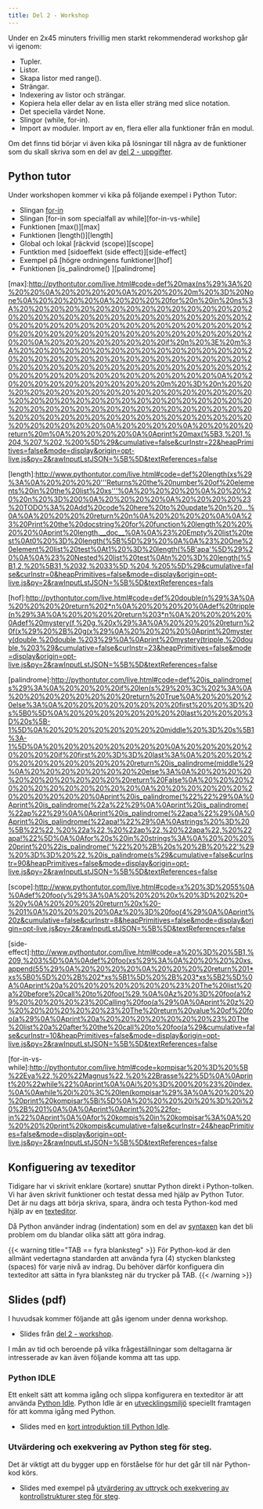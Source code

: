 ```yaml
---
title: Del 2 - Workshop
---
```


Under en 2x45 minuters frivillig men starkt rekommenderad workshop 
går vi igenom:

- Tupler.
- Listor.
- Skapa listor med range().
- Strängar.
- Indexering av listor och strängar.
- Kopiera hela eller delar av en lista eller sträng med slice notation.
- Det speciella värdet None.
- Slingor (while, for-in).
- Import av moduler. Import av en, flera eller alla funktioner från en modul.

Om det finns tid börjar vi även kika på lösningar till några av de funktioner
som du skall skriva som en del av [del 2 - uppgifter](assignment).


## Python tutor

Under workshopen kommer vi kika på följande exempel i Python Tutor:

- Slingan [for-in][for-in]
- Slingan [for-in som specialfall av while][for-in-vs-while]
- Funktionen [max()][max]
- Funktionen [length()][length]
- Global och lokal [räckvid (scope)][scope]
- Funtktion med [sidoeffekt (side effect)][side-effect]
- Exempel på [högre ordningens funktioner][hof]
- Funktionen [is_palindrome() ][palindrome]

[for-in]: http://pythontutor.com/live.html#code=kompisar%20%3D%20%5B%22Eva%22,%20%22Magnus%22,%20%22Brasse%22%5D%0A%0Afor%20kompis%20in%20kompisar%3A%0A%20%20%20%20print%20kompis&cumulative=false&curInstr=8&heapPrimitives=false&mode=display&origin=opt-live.js&py=2&rawInputLstJSON=%5B%5D&textReferences=false

[max]:http://pythontutor.com/live.html#code=def%20max(ns%29%3A%20%20%20%0A%20%20%20%20%0A%20%20%20%20m%20%3D%20None%0A%20%20%20%20%0A%20%20%20%20for%20n%20in%20ns%3A%20%20%20%20%20%20%20%20%20%20%20%20%20%20%20%20%20%20%20%20%20%20%20%20%20%20%20%20%20%20%20%20%20%20%20%20%20%20%20%20%20%20%20%20%20%20%20%20%20%20%20%20%20%20%20%20%20%20%20%20%20%20%20%20%20%0A%20%20%20%20%20%20%20%20if%20n%20%3E%20m%3A%20%20%20%20%20%20%20%20%20%20%20%20%20%20%20%20%20%20%20%20%20%20%20%20%20%20%20%20%20%20%20%20%20%20%20%20%20%20%20%20%20%20%20%20%20%20%20%20%20%20%20%20%20%20%20%20%20%20%20%20%20%0A%20%20%20%20%20%20%20%20%20%20%20%20m%20%3D%20n%20%20%20%20%20%20%20%20%20%20%20%20%20%20%20%20%20%20%20%20%20%20%20%20%20%20%20%20%20%20%20%20%20%20%20%20%20%20%20%20%20%20%20%20%20%20%20%20%20%20%20%20%20%20%20%20%20%20%20%20%20%20%20%20%20%20%20%20%20%20%20%20%0A%20%20%20%20%0A%20%20%20%20return%20m%0A%20%20%20%20%0A%0Aprint%20max(%5B3,%201,%204,%207,%202,%200%5D%29&cumulative=false&curInstr=22&heapPrimitives=false&mode=display&origin=opt-live.js&py=2&rawInputLstJSON=%5B%5D&textReferences=false

[length]:http://www.pythontutor.com/live.html#code=def%20length(xs%29%3A%0A%20%20%20%20'''Returns%20the%20number%20of%20elements%20in%20the%20list%20xs'''%0A%20%20%20%20%0A%20%20%20%20n%20%3D%200%0A%20%20%20%20%0A%20%20%20%20%23%20TODO%3A%20Add%20code%20here%20to%20update%20n%20...%0A%0A%20%20%20%20return%20n%0A%20%20%20%20%0A%0A%23%20Print%20the%20docstring%20for%20function%20length%20%20%20%20%0Aprint%20length.__doc__%0A%0A%23%20Empty%20list%20test%0At0%20%3D%20length(%5B%5D%29%20%0A%0A%23%20One%20element%20list%20test%0At1%20%3D%20length(%5B'apa'%5D%29%20%0A%0A%23%20Nested%20list%20test%0Atn%20%3D%20length(%5B1,2,%20%5B31,%2032,%2033%5D,%204,%205%5D%29&cumulative=false&curInstr=0&heapPrimitives=false&mode=display&origin=opt-live.js&py=2&rawInputLstJSON=%5B%5D&textReferences=fals

[hof]:http://pythontutor.com/live.html#code=def%20double(n%29%3A%0A%20%20%20%20return%202*n%0A%20%20%20%20%0Adef%20tripple(n%29%3A%0A%20%20%20%20return%203*n%0A%20%20%20%20%0Adef%20mystery(f,%20g,%20x%29%3A%0A%20%20%20%20return%20f(x%29%20%2B%20g(x%29%0A%20%20%20%20%0Aprint%20mystery(double,%20double,%203%29%0A%0Aprint%20mystery(tripple,%20double,%203%29&cumulative=false&curInstr=23&heapPrimitives=false&mode=display&origin=opt-live.js&py=2&rawInputLstJSON=%5B%5D&textReferences=false

[palindrome]:http://pythontutor.com/live.html#code=def%20is_palindrome(s%29%3A%0A%20%20%20%20if%20len(s%29%20%3C%202%3A%0A%20%20%20%20%20%20%20%20return%20True%0A%20%20%20%20else%3A%0A%20%20%20%20%20%20%20%20first%20%20%3D%20s%5B0%5D%0A%20%20%20%20%20%20%20%20last%20%20%20%3D%20s%5B-1%5D%0A%20%20%20%20%20%20%20%20middle%20%3D%20s%5B1%3A-1%5D%0A%20%20%20%20%20%20%20%20%0A%20%20%20%20%20%20%20%20if%20first%20%3D%3D%20last%3A%0A%20%20%20%20%20%20%20%20%20%20%20%20return%20is_palindrome(middle%29%0A%20%20%20%20%20%20%20%20else%3A%0A%20%20%20%20%20%20%20%20%20%20%20%20return%20False%0A%20%20%20%20%20%20%20%20%20%20%20%20%0A%20%20%20%20%20%20%20%20%20%20%20%20%0Aprint%20is_palindrome(%22%22%29%0A%0Aprint%20is_palindrome(%22a%22%29%0A%0Aprint%20is_palindrome(%22ap%22%29%0A%0Aprint%20is_palindrome(%22apa%22%29%0A%0Aprint%20is_palindrome(%22apa!%22%29%0A%0Astrings%20%3D%20%5B%22%22,%20%22a%22,%20%22ap%22,%20%22apa%22,%20%22apa!%22%5D%0A%0Afor%20s%20in%20strings%3A%0A%20%20%20%20print%20%22is_palindrome('%22%20%2B%20s%20%2B%20%22'%29%20%3D%3D%20%22,%20is_palindrome(s%29&cumulative=false&curInstr=90&heapPrimitives=false&mode=display&origin=opt-live.js&py=2&rawInputLstJSON=%5B%5D&textReferences=false

[scope]:http://www.pythontutor.com/live.html#code=x%20%3D%2055%0A%0Adef%20foo(y%29%3A%0A%20%20%20%20x%20%3D%202%20*%20y%0A%20%20%20%20return%20x%20-%201%0A%20%20%20%20%0Az%20%3D%20foo(4%29%0A%0Aprint%20z&cumulative=false&curInstr=8&heapPrimitives=false&mode=display&origin=opt-live.js&py=2&rawInputLstJSON=%5B%5D&textReferences=false

[side-effect]:http://www.pythontutor.com/live.html#code=a%20%3D%20%5B1,%209,%203%5D%0A%0Adef%20foo(xs%29%3A%0A%20%20%20%20xs.append(55%29%0A%20%20%20%20%0A%20%20%20%20return%201*xs%5B0%5D%20%2B%202*xs%5B1%5D%20%2B%203*xs%5B2%5D%0A%0Aprint%20a%20%20%20%20%20%20%20%23%20The%20list%20a%20before%20call%20to%20foo(%29.%0A%0Az%20%3D%20foo(a%29%20%20%20%20%23%20Calling%20foo(a%29%0A%0Aprint%20z%20%20%20%20%20%20%20%23%20The%20return%20value%20of%20foo(a%29%0A%0Aprint%20a%20%20%20%20%20%20%20%23%20The%20list%20a%20after%20the%20call%20to%20foo(a%29&cumulative=false&curInstr=10&heapPrimitives=false&mode=display&origin=opt-live.js&py=2&rawInputLstJSON=%5B%5D&textReferences=false

[for-in-vs-while]:http://pythontutor.com/live.html#code=kompisar%20%3D%20%5B%22Eva%22,%20%22Magnus%22,%20%22Brasse%22%5D%0A%0Aprint%20%22while%22%0Aprint%0A%0Ai%20%3D%200%20%23%20index.%0A%0Awhile%20i%20%3C%20len(kompisar%29%3A%0A%20%20%20%20print%20kompisar%5Bi%5D%0A%20%20%20%20i%20%3D%20i%20%2B%201%0A%0A%0Aprint%0Aprint%20%22for-in%22%0Aprint%0A%0Afor%20kompis%20in%20kompisar%3A%0A%20%20%20%20print%20kompis&cumulative=false&curInstr=24&heapPrimitives=false&mode=display&origin=opt-live.js&py=2&rawInputLstJSON=%5B%5D&textReferences=false


## Konfiguering av texeditor

Tidigare har vi skrivit enklare (kortare) snuttar Python direkt i Python-tolken. Vi har även skrivit funktioner och testat dessa med hjälp av Python Tutor. Det är nu dags att börja skriva, spara, ändra och testa Python-kod med hjälp av en [texteditor][editor].

Då Python använder indrag (indentation) som en del av [syntaxen][syntax] kan det bli problem om du blandar olika sätt att göra indrag.

{{< warning title="TAB == fyra blanksteg" >}}
 För Python-kod är den allmänt vedertagna standarden att använda fyra (4) stycken blanksteg (spaces) för varje nivå av indrag. Du behöver därför konfiguera din texteditor att sätta in fyra blanksteg när du trycker på TAB. 
{{< /warning >}}

[editor]:https://www.it.uu.se/education/course/homepage/introdat/ht16/editorer/

[syntax]:https://sv.wikipedia.org/wiki/Syntax#Syntax_i_datavetenskap


## Slides (pdf)

I huvudsak kommer följande att gås igenom under denna workshop.

- Slides från [del 2 - workshop][part-2-workshop].

I mån av tid och beroende på vilka frågeställningar som deltagarna är intresserade av kan även följande komma att tas upp.

### Python IDLE

Ett enkelt sätt att komma igång och slippa konfigurera en texteditor är att använda [Python Idle](https://en.wikipedia.org/wiki/IDLE). Python Idle är
  en [utvecklingsmiljö][ide] speciellt framtagen för att komma igång med Python.
  
- Slides med en [kort introduktion till Python Idle][part-2-workshop-idle].

### Utvärdering och exekvering av Python steg för steg. 

Det är viktigt att du bygger upp en förståelse för hur det går till när Python-kod körs. 

- Slides med exempel på [utvärdering av uttryck och exekvering av kontrollstrukturer steg för steg][part-2-workshop-step-by-step]. 


[ide]:https://sv.wikipedia.org/wiki/Integrerad_utvecklingsmilj%C3%B6

[idle-slides]:https://github.com/uu-it-teaching/1DT051-2016/raw/master/problem_solving/python/part_2/1DT051_2016_programming_part_2_workshop_Python_IDLE.pdf

[part-2-workshop]: https://github.com/uu-it-teaching/1DT051-2016/raw/master/pdf/1DT051_2016_programming_part_2_workshop.pdf

[part-2-workshop-idle]: https://github.com/uu-it-teaching/1DT051-2016/raw/master/pdf/1DT051_2016_programming_part_2_workshop_Python_IDLE.pdf

[part-2-workshop-step-by-step]: https://github.com/uu-it-teaching/1DT051-2016/raw/master/pdf/1DT051_2016_programming_part_2_workshop_evaluation_and_execution_step_by_step.pdf
